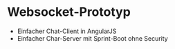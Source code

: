 # Websocket-Prototyp

* Einfacher Chat-Client in AngularJS
* Einfacher Char-Server mit Sprint-Boot ohne Security
